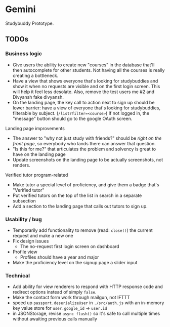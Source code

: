 # Gemini

Studybuddy Prototype.

## TODOs

### Business logic

- Give users the ability to create new "courses" in the database that'll then autocomplete for other students. Not having all the courses is really creating a bottleneck.
- Have a view that shows everyone that's looking for studybuddies and show it when no requests are visible and on the first login screen. This will help it feel less desolate. Also, remove the test users me #2 and Divyansh fake divyansh.
- On the landing page, the key call to action next to sign up should be lower barrier: have a view of everyone that's looking for studybuddies, filterable by subject. (`/list?filter=<course>`) If not logged in, the "message" button should go to the google OAuth screen.

Landing page improvements

- The answer to "why not just study with friends?" should be _right on the front page_, so everybody who lands there can answer that question.
- "Is this for me?" that articulates the problem and solvency is great to have on the landing page
- Update screenshots on the landing page to be actually screenshots, not renders.

Verified tutor program-related

- Make tutor a special level of proficiency, and give them a badge that's "Verified tutor"
- Put verified tutors on the top of the list in search in a separate subsection
- Add a section to the landing page that calls out tutors to sign up.

### Usability / bug

- Temporarily add functionality to remove (read: `close()`) the current request and make a new one
- Fix design issues
    - The no-request first login screen on dashboard
- Profile view
    - Profiles should have a year and major
- Make the proficiency level on the signup page a slider input

### Technical

- Add ability for view renderers to respond with HTTP response code and redirect options instead of simply `false`.
- Make the contact form work through mailgun, not IFTTT
- speed up `passport.deserializeUser` in `./src/auth.js` with an in-memory key value store for `user.google_id` -> `user.id`
- in JSONStorage, revise `async flush()` so it's safe to call multiple times without awaiting previous calls manually

